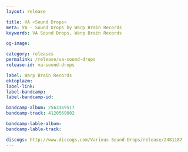 ```yaml
---
layout: release

title: VA «Sound Drops»
meta: VA - Sound Drops by Warp Brain Records
keywords: VA Sound Drops, Warp Brain Records

og-image: 

category: releases
permalink: /release/va-sound-drops
release-id: va-sound-drops

label: Warp Brain Records
ektoplazm: 
label-link: 
label-bandcamp: 
label-bandcamp-id: 

bandcamp-album: 2563369517
bandcamp-track: 4120569002

bandcamp-lable-album: 
bandcamp-lable-track: 

discogs: http://www.discogs.com/Various-Sound-Drops/release/2481187
---
```


